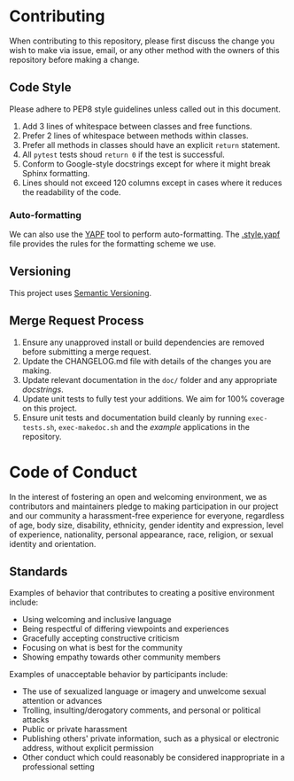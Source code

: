 Contributing
============

When contributing to this repository, please first discuss the change you wish
to make via issue, email, or any other method with the owners of this repository
before making a change.

Code Style
----------
Please adhere to PEP8 style guidelines unless called out in this document.
1. Add 3 lines of whitespace between classes and free functions.
2. Prefer 2 lines of whitespace between methods within classes.
3. Prefer all methods in classes should have an explicit `return` statement.
4. All `pytest` tests shoud `return 0` if the test is successful.
5. Conform to Google-style docstrings except for where it might break Sphinx
   formatting.
6. Lines should not exceed 120 columns except in cases where it reduces the
   readability of the code.

### Auto-formatting
We can also use the [YAPF][2] tool to perform auto-formatting.
The [.style.yapf](.style.yapf) file provides the rules for the formatting scheme we use.

Versioning
----------
This project uses [Semantic Versioning][1].

Merge Request Process
---------------------
1. Ensure any unapproved install or build dependencies are removed before submitting
   a merge request.
2. Update the CHANGELOG.md file with details of the changes you are making.
3. Update relevant documentation in the `doc/` folder and any appropriate _docstrings_.
4. Update unit tests to fully test your additions. We aim for 100% coverage on this project.
5. Ensure unit tests and documentation build cleanly by running `exec-tests.sh`, `exec-makedoc.sh`
   and the _example_ applications in the repository.

Code of Conduct
===============
In the interest of fostering an open and welcoming environment, we as contributors
and maintainers pledge to making participation in our project and our community a
harassment-free experience for everyone, regardless of age, body size, disability,
ethnicity, gender identity and expression, level of experience, nationality,
personal appearance, race, religion, or sexual identity and orientation.

Standards
---------
Examples of behavior that contributes to creating a positive environment include:
- Using welcoming and inclusive language
- Being respectful of differing viewpoints and experiences
- Gracefully accepting constructive criticism
- Focusing on what is best for the community
- Showing empathy towards other community members

Examples of unacceptable behavior by participants include:
- The use of sexualized language or imagery and unwelcome sexual attention
  or advances
- Trolling, insulting/derogatory comments, and personal or political attacks
- Public or private harassment
- Publishing others' private information, such as a physical or electronic
  address, without explicit permission
- Other conduct which could reasonably be considered inappropriate in a
  professional setting

[1]: http://semver.org/
[2]: https://github.com/google/yapf
